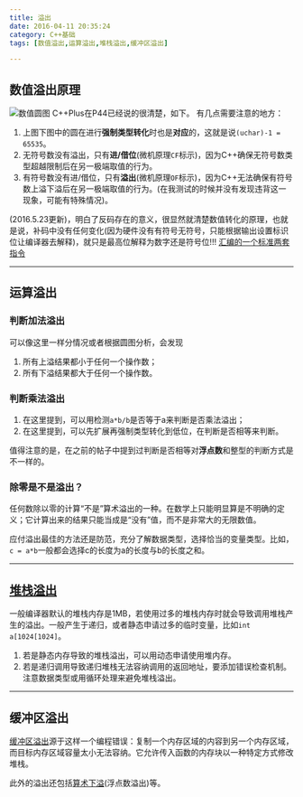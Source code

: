 ```yaml
---
title: 溢出
date: 2016-04-11 20:35:24
category: C++基础
tags: [数值溢出,运算溢出,堆栈溢出,缓冲区溢出]

---
```


## 数值溢出原理
![数值圆图](http://i.imgur.com/W3CYdOb.png)
C++Plus在P44已经说的很清楚，如下。
有几点需要注意的地方：

1. 上图下图中的圆在进行**强制类型转化**时也是**对应**的，这就是说`(uchar)-1 = 65535`。
2. 无符号数没有溢出，只有**进/借位**(微机原理`CF`标示)，因为C++确保无符号数类型超越限制后在另一极端取值的行为。
3. 有符号数没有进/借位，只有**溢出**(微机原理`OF`标示)，因为C++无法确保有符号数上溢下溢后在另一极端取值的行为。(在我测试的时候并没有发现违背这一现象，可能有特殊情况)。

(2016.5.23更新)，明白了反码存在的意义，很显然就清楚数值转化的原理，也就是说，补码中没有任何变化(因为硬件没有有符号无符号，只能根据输出设置标识位让编译器去解释)，就只是最高位解释为数字还是符号位!!!
[汇编的一个标准两套指令](http://blog.sina.com.cn/s/blog_6e44841b0100n2h6.html)

---

## 运算溢出

### 判断加法溢出

可以像这里一样分情况或者根据圆图分析，会发现
1. 所有上溢结果都小于任何一个操作数；
2. 所有下溢结果都大于任何一个操作数。

### 判断乘法溢出

1. 在这里提到，可以用检测`a*b/b`是否等于a来判断是否乘法溢出；
2. 在这里提到，可以先扩展再强制类型转化到低位，在判断是否相等来判断。

值得注意的是，在之前的帖子中提到过判断是否相等对**浮点数**和整型的判断方式是不一样的。

### 除零是不是溢出？
任何数除以零的计算“不是”算术溢出的一种。在数学上只能明显算是不明确的定义；它计算出来的结果只能当成是“没有”值，而不是非常大的无限数值。

应付溢出最佳的方法还是防范，充分了解数据类型，选择恰当的变量类型。比如，`c = a*b`一般都会选择c的长度为a的长度与b的长度之和。

---

## [堆栈溢出](https://zh.wikipedia.org/wiki/%E5%A0%86%E7%96%8A%E6%BA%A2%E4%BD%8D)

一般编译器默认的堆栈内存是1MB，若使用过多的堆栈内存时就会导致调用堆栈产生的溢出。一般产生于递归，或者静态申请过多的临时变量，比如`int a[1024[1024]`。

1. 若是静态内存导致的堆栈溢出，可以用动态申请使用堆内存。
2. 若是递归调用导致递归堆栈无法容纳调用的返回地址，要添加错误检查机制。注意数据类型或用循环处理来避免堆栈溢出。

---

## 缓冲区溢出

[缓冲区溢出](http://jingyan.baidu.com/article/e9fb46e1acc1267521f76633.html)源于这样一个编程错误：复制一个内存区域的内容到另一个内存区域，而目标内存区域容量太小无法容纳。它允许传入函数的内存块以一种特定方式修改堆栈。

此外的溢出还包括[算术下溢](https://zh.wikipedia.org/wiki/%E7%AE%97%E6%9C%AF%E4%B8%8B%E6%BA%A2)(浮点数溢出)等。